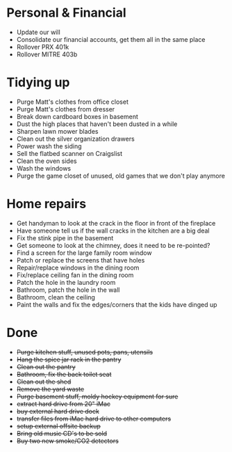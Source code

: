 # Personal & Financial
* Update our will
* Consolidate our financial accounts, get them all in the same place
* Rollover PRX 401k
* Rollover MITRE 403b

# Tidying up
* Purge Matt's clothes from office closet
* Purge Matt's clothes from dresser
* Break down cardboard boxes in basement
* Dust the high places that haven't been dusted in a while
* Sharpen lawn mower blades
* Clean out the silver organization drawers
* Power wash the siding
* Sell the flatbed scanner on Craigslist
* Clean the oven sides
* Wash the windows
* Purge the game closet of unused, old games that we don't play anymore

# Home repairs
* Get handyman to look at the crack in the floor in front of the fireplace
* Have someone tell us if the wall cracks in the kitchen are a big deal
* Fix the stink pipe in the basement
* Get someone to look at the chimney, does it need to be re-pointed?
* Find a screen for the large family room window
* Patch or replace the screens that have holes
* Repair/replace windows in the dining room
* Fix/replace ceiling fan in the dining room
* Patch the hole in the laundry room
* Bathroom, patch the hole in the wall
* Bathroom, clean the ceiling
* Paint the walls and fix the edges/corners that the kids have dinged up

# Done
* ~~Purge kitchen stuff, unused pots, pans, utensils~~
* ~~Hang the spice jar rack in the pantry~~
* ~~Clean out the pantry~~
* ~~Bathroom, fix the back toilet seat~~
* ~~Clean out the shed~~
* ~~Remove the yard waste~~
* ~~Purge basement stuff, moldy hockey equipment for sure~~
* ~~extract hard drive from 20" iMac~~
* ~~buy external hard drive dock~~
* ~~transfer files from iMac hard drive to other computers~~
* ~~setup external offsite backup~~
* ~~Bring old music CD's to be sold~~
* ~~Buy two new smoke/CO2 detectors~~

